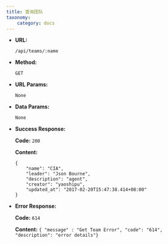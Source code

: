 ```yaml
---
title: 查询团队
taxonomy:
    category: docs
---
```


* **URL:**

    `/api/teams/:name`

* **Method:**

    `GET`

* **URL Params:**

    `None`

* **Data Params:**

    `None`

* **Success Response:**

	**Code:** `200`

    **Content:** 
	
	```
    {
        "name": "CIA",
        "leader": "Json Bourne",
        "description": "agent",
        "creator": "yaoshipu",
        "updated_at": "2017-02-20T15:47:38.414+08:00"
    }
    ```

* **Error Response:**

	**Code:** `614`
  	
  	**Content:** `{ "message" : "Get Team Error", "code": "614", "description": "error details"}`